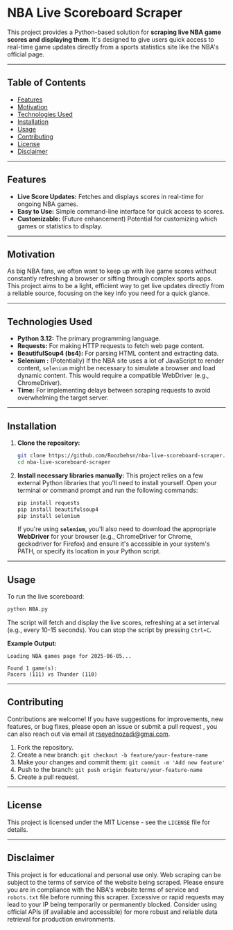 # NBA Live Scoreboard Scraper

This project provides a Python-based solution for **scraping live NBA game scores and displaying them**. It's designed to give users quick access to real-time game updates directly from a sports statistics site like the NBA's official page.

-----

## Table of Contents

  * [Features](https://www.google.com/search?q=%23features)
  * [Motivation](https://www.google.com/search?q=%23motivation)
  * [Technologies Used](https://www.google.com/search?q=%23technologies-used)
  * [Installation](https://www.google.com/search?q=%23installation)
  * [Usage](https://www.google.com/search?q=%23usage)
  * [Contributing](https://www.google.com/search?q=%23contributing)
  * [License](https://www.google.com/search?q=%23license)
  * [Disclaimer](https://www.google.com/search?q=%23disclaimer)

-----

## Features

  * **Live Score Updates:** Fetches and displays scores in real-time for ongoing NBA games.
  * **Easy to Use:** Simple command-line interface for quick access to scores.
  * **Customizable:** (Future enhancement) Potential for customizing which games or statistics to display.

-----

## Motivation

As big NBA fans, we often want to keep up with live game scores without constantly refreshing a browser or sifting through complex sports apps. This project aims to be a light, efficient way to get live updates directly from a reliable source, focusing on the key info you need for a quick glance.

-----

## Technologies Used

  * **Python 3.12:** The primary programming language.
  * **Requests:** For making HTTP requests to fetch web page content.
  * **BeautifulSoup4  (bs4):** For parsing HTML content and extracting data.
  * **Selenium :** (Potentially) If the NBA site uses a lot of JavaScript to render content, `selenium` might be necessary to simulate a browser and load dynamic content. This would require a compatible WebDriver (e.g., ChromeDriver).
  * **Time:** For implementing delays between scraping requests to avoid overwhelming the target server.

-----

## Installation

1.  **Clone the repository:**

    ```bash
    git clone https://github.com/Roozbehsn/nba-live-scoreboard-scraper.git
    cd nba-live-scoreboard-scraper
    ```

2.  **Install necessary libraries manually:**
    This project relies on a few external Python libraries that you'll need to install yourself. Open your terminal or command prompt and run the following commands:

    ```bash
    pip install requests
    pip install beautifulsoup4
    pip install selenium
    ```

    If you're using **`selenium`**, you'll also need to download the appropriate **WebDriver** for your browser (e.g., ChromeDriver for Chrome, geckodriver for Firefox) and ensure it's accessible in your system's PATH, or specify its location in your Python script.

-----

## Usage

To run the live scoreboard:

```bash
python NBA.py
```

The script will fetch and display the live scores, refreshing at a set interval (e.g., every 10-15 seconds). You can stop the script by pressing `Ctrl+C`.

**Example Output:**

```
Loading NBA games page for 2025-06-05...

Found 1 game(s):
Pacers (111) vs Thunder (110)
```

-----

## Contributing

Contributions are welcome\! If you have suggestions for improvements, new features, or bug fixes, please open an issue or submit a pull request , you can also reach out via email at rseyednozadi@gmai.com.

1.  Fork the repository.
2.  Create a new branch: `git checkout -b feature/your-feature-name`
3.  Make your changes and commit them: `git commit -m 'Add new feature'`
4.  Push to the branch: `git push origin feature/your-feature-name`
5.  Create a pull request.

-----

## License

This project is licensed under the MIT License - see the `LICENSE` file for details.

-----

## Disclaimer

This project is for educational and personal use only. Web scraping can be subject to the terms of service of the website being scraped. Please ensure you are in compliance with the NBA's website terms of service and `robots.txt` file before running this scraper. Excessive or rapid requests may lead to your IP being temporarily or permanently blocked. Consider using official APIs (if available and accessible) for more robust and reliable data retrieval for production environments.
